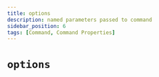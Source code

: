 ```yaml
---
title: options
description: named parameters passed to command
sidebar_position: 6
tags: [Command, Command Properties]
---
```


# `options`